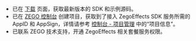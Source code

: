- 已在 [下载](!ZegoEffects_downloads) 页面，获取最新版本的 SDK 和示例源码。
- 已在 [ZEGO 控制台](https://console.zego.im) 创建项目，获取到了接入 ZegoEffects SDK 服务所需的 AppID 和 AppSign，详情请参考 [控制台 - 项目管理](#12107) 中的“项目信息”。
- 已联系 ZEGO 技术支持，开通 ZegoEffects 相关套餐服务权限。









